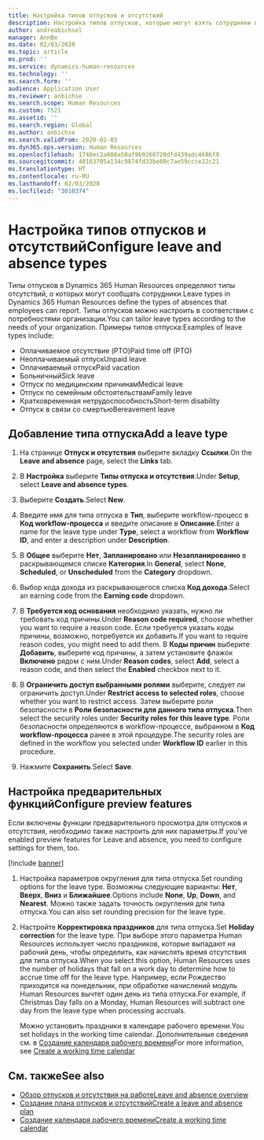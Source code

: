 ```yaml
---
title: Настройка типов отпусков и отсутствий
description: Настройка типов отпусков, которые могут взять сотрудники в Dynamics 365 Human Resources.
author: andreabichsel
manager: AnnBe
ms.date: 02/03/2020
ms.topic: article
ms.prod: ''
ms.service: dynamics-human-resources
ms.technology: ''
ms.search.form: ''
audience: Application User
ms.reviewer: anbichse
ms.search.scope: Human Resources
ms.custom: 7521
ms.assetid: ''
ms.search.region: Global
ms.author: anbichse
ms.search.validFrom: 2020-02-03
ms.dyn365.ops.version: Human Resources
ms.openlocfilehash: 1748ec2a888a50af9b9260720dfd439adc4686f9
ms.sourcegitcommit: 40163705a134c9874fd33be80c7ae59ccce22c21
ms.translationtype: HT
ms.contentlocale: ru-RU
ms.lasthandoff: 02/03/2020
ms.locfileid: "3010374"
---
```

# <a name="configure-leave-and-absence-types"></a><span data-ttu-id="39933-103">Настройка типов отпусков и отсутствий</span><span class="sxs-lookup"><span data-stu-id="39933-103">Configure leave and absence types</span></span>

<span data-ttu-id="39933-104">Типы отпусков в Dynamics 365 Human Resources определяют типы отсутствий, о которых могут сообщать сотрудники.</span><span class="sxs-lookup"><span data-stu-id="39933-104">Leave types in Dynamics 365 Human Resources define the types of absences that employees can report.</span></span> <span data-ttu-id="39933-105">Типы отпусков можно настроить в соответствии с потребностями организации.</span><span class="sxs-lookup"><span data-stu-id="39933-105">You can tailor leave types according to the needs of your organization.</span></span> <span data-ttu-id="39933-106">Примеры типов отпуска:</span><span class="sxs-lookup"><span data-stu-id="39933-106">Examples of leave types include:</span></span>

- <span data-ttu-id="39933-107">Оплачиваемое отсутствие (PTO)</span><span class="sxs-lookup"><span data-stu-id="39933-107">Paid time off (PTO)</span></span>
- <span data-ttu-id="39933-108">Неоплачиваемый отпуск</span><span class="sxs-lookup"><span data-stu-id="39933-108">Unpaid leave</span></span>
- <span data-ttu-id="39933-109">Оплачиваемый отпуск</span><span class="sxs-lookup"><span data-stu-id="39933-109">Paid vacation</span></span>
- <span data-ttu-id="39933-110">Больничный</span><span class="sxs-lookup"><span data-stu-id="39933-110">Sick leave</span></span>
- <span data-ttu-id="39933-111">Отпуск по медицинским причинам</span><span class="sxs-lookup"><span data-stu-id="39933-111">Medical leave</span></span>
- <span data-ttu-id="39933-112">Отпуск по семейным обстоятельствам</span><span class="sxs-lookup"><span data-stu-id="39933-112">Family leave</span></span>
- <span data-ttu-id="39933-113">Кратковременная нетрудоспособность</span><span class="sxs-lookup"><span data-stu-id="39933-113">Short-term disability</span></span>
- <span data-ttu-id="39933-114">Отпуск в связи со смертью</span><span class="sxs-lookup"><span data-stu-id="39933-114">Bereavement leave</span></span>

## <a name="add-a-leave-type"></a><span data-ttu-id="39933-115">Добавление типа отпуска</span><span class="sxs-lookup"><span data-stu-id="39933-115">Add a leave type</span></span>

1. <span data-ttu-id="39933-116">На странице **Отпуск и отсутствия** выберите вкладку **Ссылки**.</span><span class="sxs-lookup"><span data-stu-id="39933-116">On the **Leave and absence** page, select the **Links** tab.</span></span>

2. <span data-ttu-id="39933-117">В **Настройка** выберите **Типы отпуска и отсутствия**.</span><span class="sxs-lookup"><span data-stu-id="39933-117">Under **Setup**, select **Leave and absence types**.</span></span>

3. <span data-ttu-id="39933-118">Выберите **Создать**.</span><span class="sxs-lookup"><span data-stu-id="39933-118">Select **New**.</span></span>

4. <span data-ttu-id="39933-119">Введите имя для типа отпуска в **Тип**, выберите workflow-процесс в **Код workflow-процесса** и введите описание в **Описание**.</span><span class="sxs-lookup"><span data-stu-id="39933-119">Enter a name for the leave type under **Type**, select a workflow from **Workflow ID**, and enter a description under **Description**.</span></span>

5. <span data-ttu-id="39933-120">В **Общее** выберите **Нет**, **Запланировано** или **Незапланированно** в раскрывающемся списке **Категория**.</span><span class="sxs-lookup"><span data-stu-id="39933-120">In **General**, select **None**, **Scheduled**, or **Unscheduled** from the **Category** dropdown.</span></span>

6. <span data-ttu-id="39933-121">Выбор кода дохода из раскрывающегося списка **Код дохода**.</span><span class="sxs-lookup"><span data-stu-id="39933-121">Select an earning code from the **Earning code** dropdown.</span></span>

7. <span data-ttu-id="39933-122">В **Требуется код основания** необходимо указать, нужно ли требовать код причины.</span><span class="sxs-lookup"><span data-stu-id="39933-122">Under **Reason code required**, choose whether you want to require a reason code.</span></span> <span data-ttu-id="39933-123">Если требуется указать коды причины, возможно, потребуется их добавить.</span><span class="sxs-lookup"><span data-stu-id="39933-123">If you want to require reason codes, you might need to add them.</span></span> <span data-ttu-id="39933-124">В **Коды причин** выберите **Добавить**, выберите код причины, а затем установите флажок **Включено** рядом с ним.</span><span class="sxs-lookup"><span data-stu-id="39933-124">Under **Reason codes**, select **Add**, select a reason code, and then select the **Enabled** checkbox next to it.</span></span>

8. <span data-ttu-id="39933-125">В **Ограничить доступ выбранными ролями** выберите, следует ли ограничить доступ.</span><span class="sxs-lookup"><span data-stu-id="39933-125">Under **Restrict access to selected roles**, choose whether you want to restrict access.</span></span> <span data-ttu-id="39933-126">Затем выберите роли безопасности в **Роли безопасности для данного типа отпуска**.</span><span class="sxs-lookup"><span data-stu-id="39933-126">Then select the security roles under **Security roles for this leave type**.</span></span> <span data-ttu-id="39933-127">Роли безопасности определяются в workflow-процессе, выбранном в **Код workflow-процесса** ранее в этой процедуре.</span><span class="sxs-lookup"><span data-stu-id="39933-127">The security roles are defined in the workflow you selected under **Workflow ID** earlier in this procedure.</span></span>

9. <span data-ttu-id="39933-128">Нажмите **Сохранить**.</span><span class="sxs-lookup"><span data-stu-id="39933-128">Select **Save**.</span></span>

## <a name="configure-preview-features"></a><span data-ttu-id="39933-129">Настройка предварительных функций</span><span class="sxs-lookup"><span data-stu-id="39933-129">Configure preview features</span></span>

<span data-ttu-id="39933-130">Если включены функции предварительного просмотра для отпусков и отсутствия, необходимо также настроить для них параметры.</span><span class="sxs-lookup"><span data-stu-id="39933-130">If you've enabled preview features for Leave and absence, you need to configure settings for them, too.</span></span>

[!include [banner](includes/preview-feature-leave-absence.md)]

1. <span data-ttu-id="39933-131">Настройка параметров округления для типа отпуска.</span><span class="sxs-lookup"><span data-stu-id="39933-131">Set rounding options for the leave type.</span></span> <span data-ttu-id="39933-132">Возможны следующие варианты: **Нет**, **Вверх**, **Вниз** и **Ближайшее**.</span><span class="sxs-lookup"><span data-stu-id="39933-132">Options include **None**, **Up**, **Down**, and **Nearest**.</span></span> <span data-ttu-id="39933-133">Можно также задать точность округления для типа отпуска.</span><span class="sxs-lookup"><span data-stu-id="39933-133">You can also set rounding precision for the leave type.</span></span>

2. <span data-ttu-id="39933-134">Настройте **Корректировка праздников** для типа отпуска.</span><span class="sxs-lookup"><span data-stu-id="39933-134">Set **Holiday correction** for the leave type.</span></span> <span data-ttu-id="39933-135">При выборе этого параметра Human Resources использует число праздников, которые выпадают на рабочий день, чтобы определить, как начислять время отсутствия для типа отпуска.</span><span class="sxs-lookup"><span data-stu-id="39933-135">When you select this option, Human Resources uses the number of holidays that fall on a work day to determine how to accrue time off for the leave type.</span></span> <span data-ttu-id="39933-136">Например, если Рождество приходится на понедельник, при обработке начислений модуль Human Resources вычтет один день из типа отпуска.</span><span class="sxs-lookup"><span data-stu-id="39933-136">For example, if Christmas Day falls on a Monday, Human Resources will subtract one day from the leave type when processing accruals.</span></span>

   <span data-ttu-id="39933-137">Можно установить праздники в календаре рабочего времени.</span><span class="sxs-lookup"><span data-stu-id="39933-137">You set holidays in the working time calendar.</span></span> <span data-ttu-id="39933-138">Дополнительные сведения см. в [Создание календаря рабочего времени](hr-leave-and-absence-working-time-calendar.md)</span><span class="sxs-lookup"><span data-stu-id="39933-138">For more information, see [Create a working time calendar](hr-leave-and-absence-working-time-calendar.md)</span></span>

## <a name="see-also"></a><span data-ttu-id="39933-139">См. также</span><span class="sxs-lookup"><span data-stu-id="39933-139">See also</span></span>

- [<span data-ttu-id="39933-140">Обзор отпусков и отсутствия на работе</span><span class="sxs-lookup"><span data-stu-id="39933-140">Leave and absence overview</span></span>](hr-leave-and-absence-overview.md)
- [<span data-ttu-id="39933-141">Создание плана отпусков и отсутствий</span><span class="sxs-lookup"><span data-stu-id="39933-141">Create a leave and absence plan</span></span>](hr-leave-and-absence-plans.md)
- [<span data-ttu-id="39933-142">Создание календаря рабочего времени</span><span class="sxs-lookup"><span data-stu-id="39933-142">Create a working time calendar</span></span>](hr-leave-and-absence-working-time-calendar.md)
